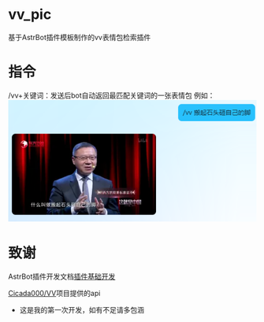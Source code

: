 # vv_pic

基于AstrBot插件模板制作的vv表情包检索插件

# 指令

/vv+关键词：发送后bot自动返回最匹配关键词的一张表情包
例如：
![img.png](img.png)

# 致谢

AstrBot插件开发文档[插件基础开发](https://astrbot.soulter.top/dev/star/plugin.html)

[Cicada000/VV](https://github.com/Cicada000/VV)项目提供的api

- 这是我的第一次开发，如有不足请多包涵
